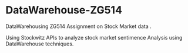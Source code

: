 # DataWarehouse-ZG514
DataWarehousing ZG514 Assignment on Stock Market data .

Using Stockwitz APIs to analyze stock market sentimence Analysis using DataWarehouse techniques.
